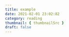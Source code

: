 ```yaml
---
title: example
date: 2021-02-01 23:02:82
category: reading
thumbnail: { thumbnailSrc }
draft: false
---
```



